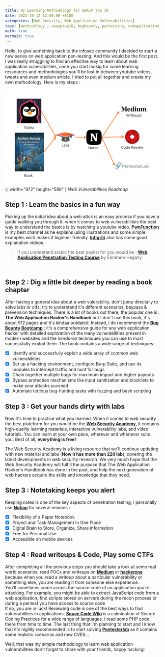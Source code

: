 ```yaml
---
title: My Learning Methodology for OWASP Top 10
date: 2022-10-12 12:00:00 +0100
categories: [Web Security, Web Application Vulnerabilities]
tags: [methodology , owasptop10, bugbounty, pentesting, webapplication]     # TAG names should always be lowercase
math: true
mermaid: true
---
```

Hello, to give something back to the infosec community  I decided to start a new series on web application pen-testing. And this would be the first post.
I was really struggling to find an effective way to learn about web application vulnerabilities, once you start lookig for some learning ressources and methodologies you'll be lost in between youtube videos, tweets and even medium article. I tried to put all together and create my own methodology. Here is my steps :

![Desktop View](/assets/img/web-roadmap.png){: width="972" height="589" }
_Web Vulnerabilities Roadmap_
<br>
## Step 1 : Learn the basics in a fun way
Picking up the initial idea about a web attck is an easy process if you have a guide walking you through it. when it comes to web vulnerabilities the best way to understand the basics is by watching a youtube video, [**PwnFunction**](https://youtube.com/playlist?list=PLI_rLWXMqpSl_TqX9bbisW-d7tDqcVvOJ) is my best channel as he explains using illustrations and some simple examples wich makes it biginner friendly. [**Intigriti**](https://www.youtube.com/c/intigriti/featured) also has some good explanation videos.
<br>
> If you understand arabic the best paylist for you would be : [**Web Application Penetration Testing Course**](https://youtube.com/playlist?list=PLv7cogHXoVhXvHPzIl1dWtBiYUAL8baHj) by Ebrahem Hegazy
<br>

## Step 2 : Dig a little bit deeper by reading a book chapter
After having a general idea about a web vulerability, don't jump directally to solve labs or ctfs, try to understand it's different scenarios, baypass & prevension techniques. There is a lot of books out there, the popular one is : **The Web Application Hacker's Handbook** but I don't use this book, it's about 912 pages and it's kindaa outdated. Instead, I do recommend the [**Bug Bounty Bootcamp**](https://nostarch.com/bug-bounty-bootcamp) : it's a comprehensive guide for any web application hacker with detailed exploration of the many vulnerabilities present in modern websites and the hands-on techniques you can use to most successfully exploit them.
The book contains a wide range of techniques :
- [x] Identify and successfully exploit a wide array of common web vulnerabilities
- [x] Set up a hacking environment, configure Burp Suite, and use its modules to intercept traffic and hunt for bugs
- [x] Chain together multiple bugs for maximum impact and higher payouts
- [x] Bypass protection mechanisms like input sanitization and blocklists to make your attacks succeed
- [x] Automate tedious bug-hunting tasks with fuzzing and bash scripting

## Step 3 : Get your hands dirty with labs
Now it's time to practice what you learned. When it comes to web security the best plateform for you would be the [**Web Security Academy**](https://portswigger.net/web-security), it contains high-quality learning materials, interactive vulnerability labs, and video tutorials. You can learn at your own pace, wherever and whenever suits you. Best of all, **everything is free!**

The Web Security Academy is a living resource that we'll continue updating with new material and labs (**Now it has more than 220 lab**), covering the latest developments in web security research. We very much hope that the Web Security Academy will fulfill the purpose that The Web Application Hacker's Handbook has done in the past, and help the next generation of web hackers acquire the skills and knowledge that they need.

## Step 3 : Notetaking keeps you alert
Keeping notes is one of the key aspects of penetration testing, I personally use [**Notion**](https://notion.so) for several reasons :
 - [x] Flexibility of a Paper Notebook
 - [x] Project and Task Management In One Place
 - [x] Digital Brain to Store, Organize, Share information
 - [x] Free for Personal Use
 - [x] Accessible on mobile devices

## Step 4 : Read writeups & Code, Play some CTFs
After completing all the previous steps you should take a look at some real world scenarios, read POCs and writeups on [**Medium**](https://medium.com/@infosecwriteups) or [**hackerone**](https://hackerone.com/hacktivity) because when you read a writeup about a particular vulnerability or something else, you are reading it from someone else experience. 
</br>
You’ll sometimes come across the source code of an application you’re attacking. For example, you might be able to extract 
JavaScript code from a web application, find 
scripts stored on servers during the recon process or during a pentest you have access to source code  
If so, you are in luck! Reviewing code is one of the 
best ways to find vulnerabilities in applications. [**Souce Code Wiki**](https://securecode.wiki/) is a culmination of Secure Coding Practices for a wide range of languages. I read some PHP code there from time to time.
The last thing that I'm planning to start and I know that it's highlly recommended is to start solving [**Pentesterlab**](https://pentesterlab.com/) as it contains some realistic scenarios and new CVES...

Well, that was my simple methodology to learn web application vulnerabilities don't forget to share with your friends, happy hacking!
